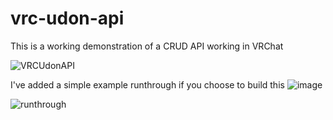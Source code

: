 # vrc-udon-api
This is a working demonstration of a CRUD API working in VRChat

![VRCUdonAPI](https://user-images.githubusercontent.com/5316130/115158153-62dd6f00-a07c-11eb-9df5-048717e3410d.png)

I've added a simple example runthrough if you choose to build this
![image](https://user-images.githubusercontent.com/5316130/115158196-915b4a00-a07c-11eb-8443-04bc6b0468c7.png)

![runthrough](https://user-images.githubusercontent.com/5316130/115158519-1135e400-a07e-11eb-968e-fd5b21b355bd.gif)

